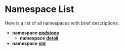 
# Namespace List

Here is a list of all namespaces with brief descriptions:


* **namespace** [**endstone**](namespaceendstone.md)     
    * **namespace** [**detail**](namespaceendstone_1_1detail.md) 
* **namespace** [**std**](namespacestd.md)     


